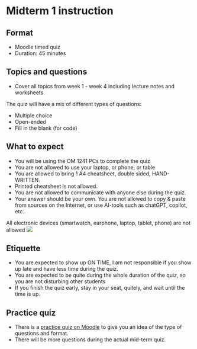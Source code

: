 # Midterm 1 instruction

## Format
- Moodle timed quiz
- Duration: 45 minutes

## Topics and questions 
- Cover all topics from week 1 - week 4 including lecture notes and worksheets
  
The quiz will have a mix of different types of questions:
- Multiple choice
- Open-ended
- Fill in the blank (for code)

## What to expect
- You will be using the OM 1241 PCs to complete the quiz
- You are not allowed to use your laptop, or phone, or table
- You are allowed to bring 1 A4 cheatsheet, double sided, HAND-WRITTEN.
- Printed cheatsheet is not allowed. 
- You are not allowed to communicate with anyone else during the quiz.
- Your answer should be your own. You are not allowed to copy & paste from sources on the Internet, or use AI-tools such as chatGPT, copilot, etc..

All electronic devices (smartwatch, earphone, laptop, tablet, phone) are not allowed
![](img/ban.jpg)

## Etiquette
- You are expected to show up ON TIME, I am not responsible if you show up late and have less time during the quiz.
- You are expected to be quite during the whole duration of the quiz, so you are not disturbing other students
- If you finish the quiz early, stay in your seat, quitely, and wait until the time is up.

## Practice quiz
- There is a [practice quiz on Moodle](https://moodle.tru.ca/mod/quiz/view.php?id=2628033) to give you an idea of the type of questions and format.
- There will be more questions during the actual mid-term quiz. 